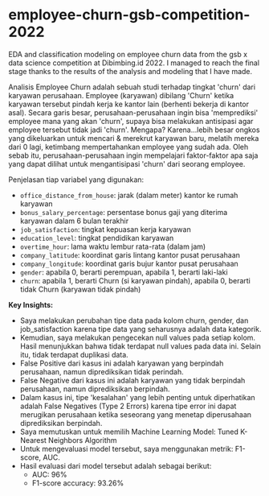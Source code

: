 # employee-churn-gsb-competition-2022
EDA and classification modeling on employee churn data from the gsb x data science competition at Dibimbing.id 2022. I managed to reach the final stage thanks to the results of the analysis and modeling that I have made.

Analisis Employee Churn adalah sebuah studi terhadap tingkat 'churn' dari karyawan perusahaan. Employee (karyawan) dibilang 'Churn' ketika karyawan tersebut pindah kerja ke kantor lain (berhenti bekerja di kantor asal). Secara garis besar, perusahaan-perusahaan ingin bisa 'memprediksi' employee mana yang akan 'churn', supaya bisa melakukan antisipasi agar employee tersebut tidak jadi 'churn'. Mengapa? Karena...lebih besar ongkos yang dikeluarkan untuk mencari & merekrut karyawan baru, melatih mereka dari 0 lagi, ketimbang mempertahankan employee yang sudah ada. Oleh sebab itu, perusahaan-perusahaan ingin mempelajari faktor-faktor apa saja yang dapat dilihat untuk mengantisipasi 'churn' dari seorang employee.

Penjelasan tiap variabel yang digunakan:
- `office_distance_from_house`: jarak (dalam meter) kantor ke rumah karyawan
- `bonus_salary_percentage`: persentase bonus gaji yang diterima karyawan dalam 6 bulan terakhir
- `job_satisfaction`: tingkat kepuasan kerja karyawan
- `education_level`: tingkat pendidikan karyawan
- `overtime_hour`: lama waktu lembur rata-rata (dalam jam)
- `company_latitude`: koordinat garis lintang kantor pusat perusahaan
- `company_longitude`: koordinat garis bujur kantor pusat perusahaan
- `gender`: apabila 0, berarti perempuan, apabila 1, berarti laki-laki
- `churn`: apabila 1, berarti Churn (si karyawan pindah), apabila 0, berarti tidak Churn (karyawan tidak pindah)

**Key Insights:**
- Saya melakukan perubahan tipe data pada kolom churn, gender, dan job_satisfaction karena tipe data yang seharusnya adalah data kategorik. 
- Kemudian, saya melakukan pengecekan null values pada setiap kolom. Hasil menunjukkan bahwa tidak terdapat null values pada data ini. Selain itu, tidak terdapat duplikasi data.
- False Positive dari kasus ini adalah karyawan yang berpindah perusahaan, namun diprediksikan tidak perindah.
- False Negative dari kasus ini adalah karyawan yang tidak berpindah perusahaan, namun diprediksikan berpindah.
- Dalam kasus ini, tipe 'kesalahan' yang lebih penting untuk diperhatikan adalah  False Negatives (Type 2 Errors) karena tipe error ini dapat merugikan perusahaan ketika seseorang yang menetap diperusahaan diprediksikan berpindah.
- Saya memutuskan untuk memilih Machine Learning Model: Tuned K-Nearest Neighbors Algorithm
- Untuk mengevaluasi model tersebut, saya menggunakan metrik: F1-score, AUC.
- Hasil evaluasi dari model tersebut adalah sebagai berikut:
    - AUC: 96%
    - F1-score accuracy: 93.26%
